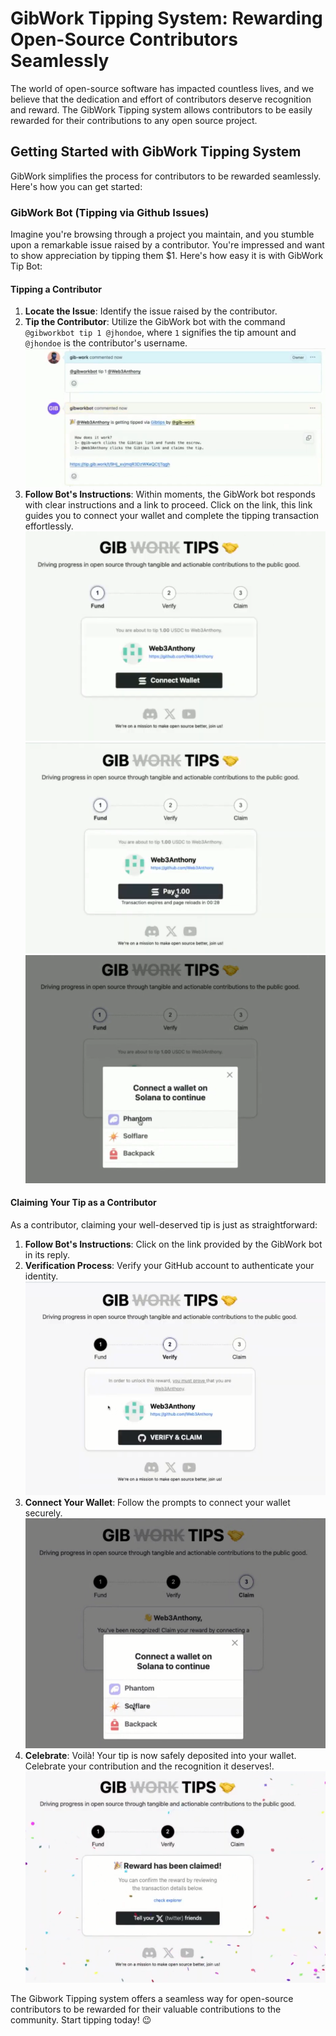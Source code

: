 # GibWork Tipping System: Rewarding Open-Source Contributors Seamlessly

The world of open-source software has impacted countless lives, and we believe that the dedication and effort of contributors deserve recognition and reward. The GibWork Tipping system allows contributors to be easily rewarded for their contributions to any open source project.

## Getting Started with GibWork Tipping System
GibWork simplifies the process for contributors to be rewarded seamlessly. Here's how you can get started:

### GibWork Bot (Tipping via Github Issues)
Imagine you're browsing through a project you maintain, and you stumble upon a remarkable issue raised by a contributor. You're impressed and want to show appreciation by tipping them $1. Here's how easy it is with GibWork Tip Bot:

#### Tipping a Contributor
1. **Locate the Issue**: Identify the issue raised by the contributor.
2. **Tip the Contributor**: Utilize the GibWork bot with the command `@gibworkbot tip 1 @jhondoe`, where `1` signifies the tip amount and `@jhondoe` is the contributor's username. ![1st image](./images/1.png)
3. **Follow Bot's Instructions**: Within moments, the GibWork bot responds with clear instructions and a link to proceed. Click on the link, this link guides you to connect your wallet and complete the tipping transaction effortlessly. ![2nd image](./images/2.png)![3rd image](./images/3.png)![4th image](./images/4.png)


#### Claiming Your Tip as a Contributor
As a contributor, claiming your well-deserved tip is just as straightforward:

1. **Follow Bot's Instructions**: Click on the link provided by the GibWork bot in its reply.
2. **Verification Process**: Verify your GitHub account to authenticate your identity. ![5th image](./images/5.png)
3. **Connect Your Wallet**: Follow the prompts to connect your wallet securely. ![6th image](./images/6.png)
4. **Celebrate**: Voilà! Your tip is now safely deposited into your wallet. Celebrate your contribution and the recognition it deserves!. ![7th image](./images/7.png)
   

The Gibwork Tipping system offers a seamless way for open-source contributors to be rewarded for their valuable contributions to the community. Start tipping today! 😉
